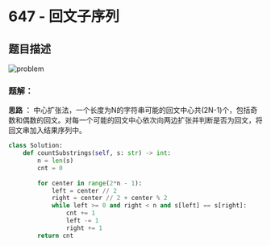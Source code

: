 # 647 - 回文子序列

## 题目描述
![problem](images/647.png)


### 题解：
**思路** ： 中心扩张法，一个长度为N的字符串可能的回文中心共(2N-1)个，包括奇数和偶数的回文。对每一个可能的回文中心依次向两边扩张并判断是否为回文，将回文串加入结果序列中。  

```python
class Solution:
    def countSubstrings(self, s: str) -> int:
        n = len(s)
        cnt = 0
        
        for center in range(2*n - 1):
            left = center // 2
            right = center // 2 + center % 2
            while left >= 0 and right < n and s[left] == s[right]:
                cnt += 1
                left -= 1
                right += 1
        return cnt
```
